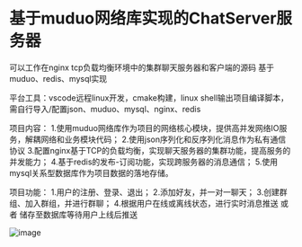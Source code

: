 # 基于muduo网络库实现的ChatServer服务器
可以工作在nginx tcp负载均衡环境中的集群聊天服务器和客户端的源码 基于muduo、redis、mysql实现

平台工具：vscode远程linux开发，cmake构建，linux shell输出项目编译脚本，需自行导入/配置json、muduo、mysql、nginx、redis

项目内容：
1.使用muduo网络库作为项目的网络核心模块，提供高并发网络IO服务，解耦网络和业务模块代码；
2.使用json序列化和反序列化消息作为私有通信协议
3.配置nginx基于TCP的负载均衡，实现聊天服务器的集群功能，提高服务的并发能力；
4.基于redis的发布-订阅功能，实现跨服务器的消息通信；
5.使用mysql关系型数据库作为项目数据的落地存储。

项目功能：
1.用户的注册、登录、退出；
2.添加好友，并一对一聊天；
3.创建群组、加入群组，并进行群聊；
4.根据用户在线或离线状态，进行实时消息推送 或者 储存至数据库等待用户上线后推送

![image](https://github.com/user-attachments/assets/53976cbf-e23d-4cad-ace1-34ab48da1151)
